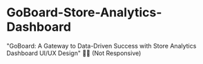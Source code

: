 # GoBoard-Store-Analytics-Dashboard
"GoBoard: A Gateway to Data-Driven Success with Store Analytics Dashboard UI/UX Design" 🚀✨ (Not Responsive)
